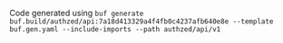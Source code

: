 Code generated using `buf generate buf.build/authzed/api:7a18d413329a4f4fb0c4237afb640e8e --template buf.gen.yaml --include-imports --path authzed/api/v1`
